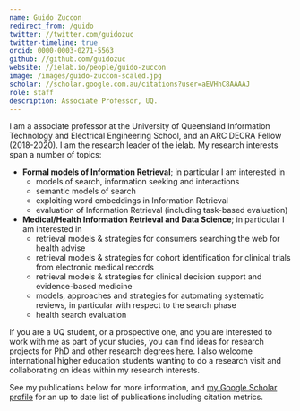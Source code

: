 ```yaml
---
name: Guido Zuccon
redirect_from: /guido
twitter: //twitter.com/guidozuc
twitter-timeline: true
orcid: 0000-0003-0271-5563
github: //github.com/guidozuc
website: //ielab.io/people/guido-zuccon
image: /images/guido-zuccon-scaled.jpg
scholar: //scholar.google.com.au/citations?user=aEVHhC8AAAAJ
role: staff
description: Associate Professor, UQ.
---
```


I am a associate professor at the University of Queensland Information Technology and  Electrical Engineering School, and an ARC DECRA Fellow (2018-2020). I am the research leader of the ielab. My research interests span a number of topics:

* __Formal models of Information Retrieval__; in particular I am interested in
	- models of search, information seeking and interactions
	- semantic models of search
	- exploiting word embeddings in Information Retrieval
	- evaluation of Information Retrieval (including task-based evaluation)
* __Medical/Health Information Retrieval and Data Science__; in particular I am interested in
	- retrieval models & strategies for consumers searching the web for health advise
	- retrieval models & strategies for cohort identification for clinical trials from electronic medical records
	- retrieval models & strategies for clinical decision support and evidence-based medicine
	- models, approaches and strategies for automating systematic reviews, in particular with respect to the search phase
	- health search evaluation

If you are a UQ student, or a prospective one, and you are interested to work with me as part of your studies, you can find ideas for research projects for PhD and other research degrees [here](http://ielab.io/student-projects). I also welcome international higher education students wanting to do a research visit and collaborating on ideas within my research interests.


See my publications below for more information, and [my Google Scholar profile](https://scholar.google.com.au/citations?user=aEVHhC8AAAAJ) for an up to date list of publications including citation metrics.